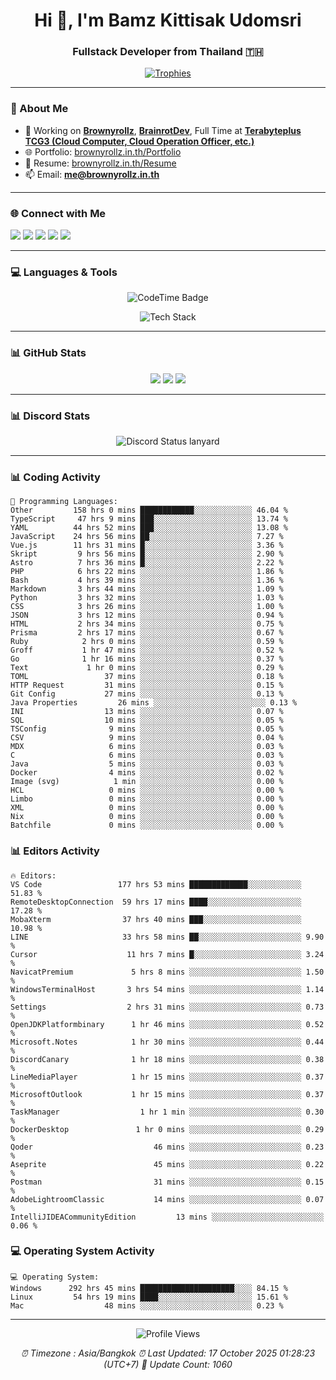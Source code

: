 <h1 align="center">Hi 👋, I'm Bamz Kittisak Udomsri</h1>
<h3 align="center">Fullstack Developer from Thailand 🇹🇭</h3>

<p align="center">
  <a href="https://github.com/ryo-ma/github-profile-trophy">
    <img src="https://github-profile-trophy.vercel.app/?username=brownyroll" alt="Trophies" />
  </a>
</p>

---

### 🔧 About Me

- 🔭 Working on [**Brownyrollz**](https://github.com/Brownyrollz), [**BrainrotDev**](https://github.com/brainrotdev), Full Time at [**Terabyteplus TCG3 (Cloud Computer, Cloud Operation Officer, etc.)**](https://tcloud.in.th)
- 🌐 Portfolio: [brownyrollz.in.th/Portfolio](https://Brownyrollz.in.th/Portfolio)
- 📄 Resume: [brownyrollz.in.th/Resume](https://Brownyrollz.in.th/Resume)
- 📫 Email: **me@brownyrollz.in.th**
---

### 🌐 Connect with Me

<p align="left">
  <a href="https://codepen.io/brownyroll" target="_blank"><img src="https://img.shields.io/badge/CodePen-000?style=for-the-badge&logo=codepen&logoColor=white" /></a>
  <a href="https://fb.com/brownyroll.bbamz" target="_blank"><img src="https://img.shields.io/badge/Facebook-1877F2?style=for-the-badge&logo=facebook&logoColor=white" /></a>
  <a href="https://instagram.com/brownyroll.darkalich" target="_blank"><img src="https://img.shields.io/badge/Instagram-E4405F?style=for-the-badge&logo=instagram&logoColor=white" /></a>
  <a href="https://www.youtube.com/c/brownyrollz" target="_blank"><img src="https://img.shields.io/badge/YouTube-FF0000?style=for-the-badge&logo=youtube&logoColor=white" /></a>
  <a href="https://discord.gg/yyJRFxTXGU" target="_blank"><img src="https://img.shields.io/badge/Discord-5865F2?style=for-the-badge&logo=discord&logoColor=white" /></a>
</p>

---

### 💻 Languages & Tools

<p align="center">
  <img href="https://codetime.dev" alt="CodeTime Badge" src="https://shields.jannchie.com/endpoint?style=flat&color=222&url=https%3A%2F%2Fapi.codetime.dev%2Fv3%2Fusers%2Fshield%3Fuid%3D34055">
  <br/>
  <!--START_SECTION:tech-->
<p align="center">
  <img src="https://skillicons.dev/icons?i=html,css,js,ts,react,nextjs,nodejs,vue,php,laravel,dotnet,django,tailwind,bootstrap,express,arduino,mysql,sqlite,mongodb,nginx,docker,git,linux,figma,postman,astro,bash,bun,cloudflare,discord,discordjs" alt="Tech Stack" />
</p>
<!--END_SECTION:tech-->
</p>

---

### 📊 GitHub Stats

<p align="center">
  <img src="https://github-readme-stats.vercel.app/api?username=brownyroll&show_icons=true" />
  <img src="https://github-readme-stats.vercel.app/api/top-langs/?username=brownyroll&layout=compact" />
  <img src="https://github-readme-streak-stats.herokuapp.com/?user=brownyroll" />
</p>

---

### 📊 Discord Stats

<p align="center">
     <img alt='Discord Status lanyard' src='https://lanyard.cnrad.dev/api/280676963885121536' />
</p>

---

<p align="center">


### 📊 Coding Activity

<!--START_SECTION:waka-->
```text
💬 Programming Languages:
Other         158 hrs 0 mins ████████████░░░░░░░░░░░░░ 46.04 %
TypeScript     47 hrs 9 mins ███░░░░░░░░░░░░░░░░░░░░░░ 13.74 %
YAML          44 hrs 52 mins ███░░░░░░░░░░░░░░░░░░░░░░ 13.08 %
JavaScript    24 hrs 56 mins ██░░░░░░░░░░░░░░░░░░░░░░░ 7.27 %
Vue.js        11 hrs 31 mins █░░░░░░░░░░░░░░░░░░░░░░░░ 3.36 %
Skript         9 hrs 56 mins █░░░░░░░░░░░░░░░░░░░░░░░░ 2.90 %
Astro          7 hrs 36 mins █░░░░░░░░░░░░░░░░░░░░░░░░ 2.22 %
PHP            6 hrs 22 mins ░░░░░░░░░░░░░░░░░░░░░░░░░ 1.86 %
Bash           4 hrs 39 mins ░░░░░░░░░░░░░░░░░░░░░░░░░ 1.36 %
Markdown       3 hrs 44 mins ░░░░░░░░░░░░░░░░░░░░░░░░░ 1.09 %
Python         3 hrs 32 mins ░░░░░░░░░░░░░░░░░░░░░░░░░ 1.03 %
CSS            3 hrs 26 mins ░░░░░░░░░░░░░░░░░░░░░░░░░ 1.00 %
JSON           3 hrs 12 mins ░░░░░░░░░░░░░░░░░░░░░░░░░ 0.94 %
HTML           2 hrs 34 mins ░░░░░░░░░░░░░░░░░░░░░░░░░ 0.75 %
Prisma         2 hrs 17 mins ░░░░░░░░░░░░░░░░░░░░░░░░░ 0.67 %
Ruby            2 hrs 0 mins ░░░░░░░░░░░░░░░░░░░░░░░░░ 0.59 %
Groff           1 hr 47 mins ░░░░░░░░░░░░░░░░░░░░░░░░░ 0.52 %
Go              1 hr 16 mins ░░░░░░░░░░░░░░░░░░░░░░░░░ 0.37 %
Text             1 hr 0 mins ░░░░░░░░░░░░░░░░░░░░░░░░░ 0.29 %
TOML                 37 mins ░░░░░░░░░░░░░░░░░░░░░░░░░ 0.18 %
HTTP Request         31 mins ░░░░░░░░░░░░░░░░░░░░░░░░░ 0.15 %
Git Config           27 mins ░░░░░░░░░░░░░░░░░░░░░░░░░ 0.13 %
Java Properties         26 mins ░░░░░░░░░░░░░░░░░░░░░░░░░ 0.13 %
INI                  13 mins ░░░░░░░░░░░░░░░░░░░░░░░░░ 0.07 %
SQL                  10 mins ░░░░░░░░░░░░░░░░░░░░░░░░░ 0.05 %
TSConfig              9 mins ░░░░░░░░░░░░░░░░░░░░░░░░░ 0.05 %
CSV                   9 mins ░░░░░░░░░░░░░░░░░░░░░░░░░ 0.04 %
MDX                   6 mins ░░░░░░░░░░░░░░░░░░░░░░░░░ 0.03 %
C                     6 mins ░░░░░░░░░░░░░░░░░░░░░░░░░ 0.03 %
Java                  5 mins ░░░░░░░░░░░░░░░░░░░░░░░░░ 0.03 %
Docker                4 mins ░░░░░░░░░░░░░░░░░░░░░░░░░ 0.02 %
Image (svg)            1 min ░░░░░░░░░░░░░░░░░░░░░░░░░ 0.00 %
HCL                   0 mins ░░░░░░░░░░░░░░░░░░░░░░░░░ 0.00 %
Limbo                 0 mins ░░░░░░░░░░░░░░░░░░░░░░░░░ 0.00 %
XML                   0 mins ░░░░░░░░░░░░░░░░░░░░░░░░░ 0.00 %
Nix                   0 mins ░░░░░░░░░░░░░░░░░░░░░░░░░ 0.00 %
Batchfile             0 mins ░░░░░░░░░░░░░░░░░░░░░░░░░ 0.00 %

```
<!--END_SECTION:waka-->

### 📊 Editors Activity

<!--START_SECTION:editors-->
```text
🔥 Editors:
VS Code                 177 hrs 53 mins █████████████░░░░░░░░░░░░ 51.83 %
RemoteDesktopConnection  59 hrs 17 mins ████░░░░░░░░░░░░░░░░░░░░░ 17.28 %
MobaXterm                37 hrs 40 mins ███░░░░░░░░░░░░░░░░░░░░░░ 10.98 %
LINE                     33 hrs 58 mins ██░░░░░░░░░░░░░░░░░░░░░░░ 9.90 %
Cursor                    11 hrs 7 mins █░░░░░░░░░░░░░░░░░░░░░░░░ 3.24 %
NavicatPremium             5 hrs 8 mins ░░░░░░░░░░░░░░░░░░░░░░░░░ 1.50 %
WindowsTerminalHost       3 hrs 54 mins ░░░░░░░░░░░░░░░░░░░░░░░░░ 1.14 %
Settings                  2 hrs 31 mins ░░░░░░░░░░░░░░░░░░░░░░░░░ 0.73 %
OpenJDKPlatformbinary      1 hr 46 mins ░░░░░░░░░░░░░░░░░░░░░░░░░ 0.52 %
Microsoft.Notes            1 hr 30 mins ░░░░░░░░░░░░░░░░░░░░░░░░░ 0.44 %
DiscordCanary              1 hr 18 mins ░░░░░░░░░░░░░░░░░░░░░░░░░ 0.38 %
LineMediaPlayer            1 hr 15 mins ░░░░░░░░░░░░░░░░░░░░░░░░░ 0.37 %
MicrosoftOutlook           1 hr 15 mins ░░░░░░░░░░░░░░░░░░░░░░░░░ 0.37 %
TaskManager                  1 hr 1 min ░░░░░░░░░░░░░░░░░░░░░░░░░ 0.30 %
DockerDesktop               1 hr 0 mins ░░░░░░░░░░░░░░░░░░░░░░░░░ 0.29 %
Qoder                           46 mins ░░░░░░░░░░░░░░░░░░░░░░░░░ 0.23 %
Aseprite                        45 mins ░░░░░░░░░░░░░░░░░░░░░░░░░ 0.22 %
Postman                         31 mins ░░░░░░░░░░░░░░░░░░░░░░░░░ 0.15 %
AdobeLightroomClassic           14 mins ░░░░░░░░░░░░░░░░░░░░░░░░░ 0.07 %
IntelliJIDEACommunityEdition         13 mins ░░░░░░░░░░░░░░░░░░░░░░░░░ 0.06 %

```
<!--END_SECTION:editors-->

### 💻 Operating System Activity

<!--START_SECTION:os-->
```text
💻 Operating System:
Windows      292 hrs 45 mins █████████████████████░░░░ 84.15 %
Linux         54 hrs 19 mins ████░░░░░░░░░░░░░░░░░░░░░ 15.61 %
Mac                  48 mins ░░░░░░░░░░░░░░░░░░░░░░░░░ 0.23 %
```
<!--END_SECTION:os-->
</p>

---

<p align="center">
  <img src="https://komarev.com/ghpvc/?username=brownyroll&label=Profile%20views&color=0e75b6&style=flat" alt="Profile Views" />
</p>

<!-- Metadata -->
<p align="center"> 
    <i>
        ⏰ Timezone : Asia/Bangkok
        ⏰ Last Updated: <!--LAST_UPDATED-->17 October 2025 01:28:23 (UTC+7)<!--END_LAST_UPDATED-->
        🔄️ Update Count: <!--UPDATE_COUNT-->1060<!--END_UPDATE_COUNT-->
    </i>
</p>
